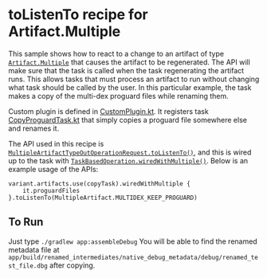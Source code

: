 # toListenTo recipe for Artifact.Multiple

This sample shows how to react to a change to an artifact of type [`Artifact.Multiple`](https://developer.android.com/reference/tools/gradle-api/current/com/android/build/api/artifact/Artifact.Multiple) that causes the artifact
to be regenerated. The API will make sure that the task is called when the task regenerating the artifact runs. This
allows tasks that must process an artifact to run without changing what task should be called by the user. In this
particular example, the task makes a copy of the multi-dex proguard files while renaming them.

Custom plugin is defined in [CustomPlugin.kt](build-logic/plugins/src/main/kotlin/CustomPlugin.kt).
It registers task [CopyProguardTask.kt](build-logic/plugins/src/main/kotlin/CopyProguardTask.kt) that simply copies
a proguard file somewhere else and renames it.

The API used in this recipe is [`MultipleArtifactTypeOutOperationRequest.toListenTo()`](https://developer.android.com/reference/tools/gradle-api/current/com/android/build/api/artifact/MultipleArtifactTypeOutOperationRequest#toListenTo(com.android.build.api.artifact.Artifact.Multiple)),
and this is wired up to the task with [`TaskBasedOperation.wiredWithMultiple()`](https://developer.android.com/reference/tools/gradle-api/current/com/android/build/api/artifact/TaskBasedOperation#wiredWithMultiple(kotlin.Function1)).
Below is an example usage of the APIs:

```
variant.artifacts.use(copyTask).wiredWithMultiple {
    it.proguardFiles
}.toListenTo(MultipleArtifact.MULTIDEX_KEEP_PROGUARD)
```

## To Run
Just type `./gradlew app:assembleDebug`
You will be able to find the renamed metadata file at
`app/build/renamed_intermediates/native_debug_metadata/debug/renamed_test_file.dbg` after copying.
